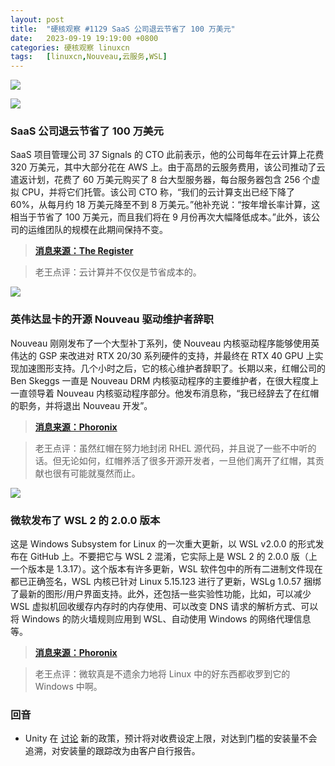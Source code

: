 ```yaml
---
layout: post
title:	"硬核观察 #1129 SaaS 公司退云节省了 100 万美元"
date:	2023-09-19 19:19:00 +0800 
categories:	硬核观察 linuxcn 
tags:	[linuxcn,Nouveau,云服务,WSL]
---
```



![](/Asserts/Images//attachment/album/202309/19/191825sdnssd3esdjx3ynj.jpg)


![](/Asserts/Images//attachment/album/202309/19/191840k4e4l46ffq0fx66e.jpg)


### SaaS 公司退云节省了 100 万美元


SaaS 项目管理公司 37 Signals 的 CTO 此前表示，他的公司每年在云计算上花费 320 万美元，其中大部分花在 AWS 上。由于高昂的云服务费用，该公司推动了云遣返计划，花费了 60 万美元购买了 8 台大型服务器，每台服务器包含 256 个虚拟 CPU，并将它们托管。该公司 CTO 称，“我们的云计算支出已经下降了 60%，从每月约 18 万美元降至不到 8 万美元。”他补充说：“按年增长率计算，这相当于节省了 100 万美元，而且我们将在 9 月份再次大幅降低成本。”此外，该公司的运维团队的规模在此期间保持不变。



> 
> **[消息来源：The Register](https://www.theregister.com/2023/09/18/37_signals_cloud_repatriation_savings/)**
> 
> 
> 



> 
> 老王点评：云计算并不仅仅是节省成本的。
> 
> 
> 


![](/Asserts/Images//attachment/album/202309/19/191851w4a344q44oia3jaj.jpg)


### 英伟达显卡的开源 Nouveau 驱动维护者辞职


Nouveau 刚刚发布了一个大型补丁系列，使 Nouveau 内核驱动程序能够使用英伟达的 GSP 来改进对 RTX 20/30 系列硬件的支持，并最终在 RTX 40 GPU 上实现加速图形支持。几个小时之后，它的核心维护者辞职了。长期以来，红帽公司的 Ben Skeggs 一直是 Nouveau DRM 内核驱动程序的主要维护者，在很大程度上一直领导着 Nouveau 内核驱动程序部分。他发布消息称，“我已经辞去了在红帽的职务，并将退出 Nouveau 开发”。



> 
> **[消息来源：Phoronix](https://www.phoronix.com/news/Nouveau-Maintainer-Resigns)**
> 
> 
> 



> 
> 老王点评：虽然红帽在努力地封闭 RHEL 源代码，并且说了一些不中听的话。但无论如何，红帽养活了很多开源开发者，一旦他们离开了红帽，其贡献也很有可能就戛然而止。
> 
> 
> 


![](/Asserts/Images//attachment/album/202309/19/191906vxfqeq7a3deeeap7.jpg)


### 微软发布了 WSL 2 的 2.0.0 版本


这是 Windows Subsystem for Linux 的一次重大更新，以 WSL v2.0.0 的形式发布在 GitHub 上。不要把它与 WSL 2 混淆，它实际上是 WSL 2 的 2.0.0 版（上一个版本是 1.3.17）。这个版本有许多更新，WSL 软件包中的所有二进制文件现在都已正确签名，WSL 内核已针对 Linux 5.15.123 进行了更新，WSLg 1.0.57 捆绑了最新的图形/用户界面支持。此外，还包括一些实验性功能，比如，可以减少 WSL 虚拟机回收缓存内存时的内存使用、可以改变 DNS 请求的解析方式、可以将 Windows 的防火墙规则应用到 WSL、自动使用 Windows 的网络代理信息等。



> 
> **[消息来源：Phoronix](https://www.phoronix.com/news/WSL-Big-September-Update)**
> 
> 
> 



> 
> 老王点评：微软真是不遗余力地将 Linux 中的好东西都收罗到它的 Windows 中啊。
> 
> 
> 


### 回音


* Unity 在 [讨论](https://www.ign.com/articles/unity-has-apologized-for-its-install-fee-policy-and-says-it-will-be-making-changes-to-it) 新的政策，预计将对收费设定上限，对达到门槛的安装量不会追溯，对安装量的跟踪改为由客户自行报告。
